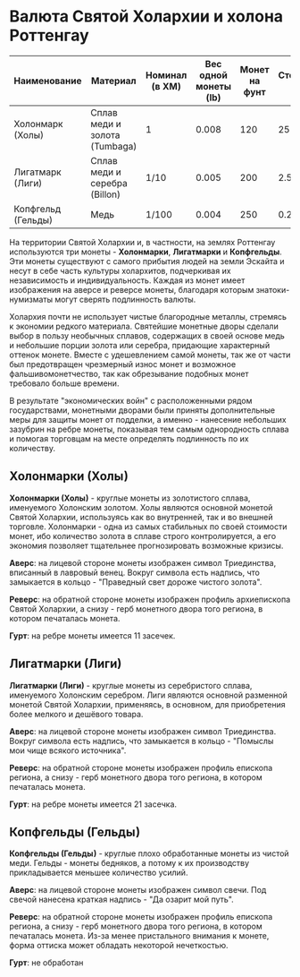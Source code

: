 # Валюта Святой Холархии и холона Роттенгау

| Наименование       | Материал                      | Номинал (в ХМ) | Вес одной монеты (lb) | Монет на фунт | Стоимость (в $) | Монет к фунту золота |
| ------------------ | ----------------------------- | -------------- | --------------------- | ------------- | --------------- | -------------------- |
| Холонмарк (Холы)   | Сплав меди и золота (Tumbaga) | 1              | 0.008                 | 120           | 25              | 800                  |
| Лигатмарк (Лиги)   | Сплав меди и серебра (Billon) | 1/10           | 0.005                 | 200           | 2.5             | 8000                 |
| Копфгельд (Гельды) | Медь                          | 1/100          | 0.004                 | 250           | 0.25            | 80000                |

На территории Святой Холархии и, в частности, на землях Роттенгау используются три монеты - **Холонмарки**, **Лигатмарки** и **Копфгельды**. Эти монеты существуют с самого прибытия людей на земли Эскайта и несут в себе часть культуры холархитов, подчеркивая их независимость и индивидуальность. Каждая из монет имеет изображения на аверсе и реверсе монеты, благодаря которым знатоки-нумизматы могут сверять подлинность валюты.

Холархия почти не использует чистые благородные металлы, стремясь к экономии редкого материала. Святейшие монетные дворы сделали выбор в пользу необычных сплавов, содержащих в своей основе медь и небольшие порции золота или серебра, придающие характерный оттенок монете. Вместе с удешевлением самой монеты, так же от части был предотвращен чрезмерный износ монет и возможное фальшивомонетчество, так как обрезывание подобных монет требовало больше времени.

В результате "экономических войн" с расположенными рядом государствами, монетными дворами были приняты дополнительные меры для защиты монет от подделки, а именно - нанесение небольших зазубрин на ребре монеты, показывая тем самым однородность сплава и помогая торговцам на месте определять подлинность по их количеству.

## **Холонмарки (Холы)**
**Холонмарки (Холы)** - круглые монеты из золотистого сплава, именуемого Холонским золотом. Холы являются основной монетой Святой Холархии, используясь как во внутренней, так и во внешней торговле. Холонмарки - одна из самых стабильных по своей стоимости монет, ибо количество золота в сплаве строго контролируется, а его экономия позволяет тщательнее прогнозировать возможные кризисы.

**Аверс**: на лицевой стороне монеты изображен символ Триединства, вписанный в лавровый венец. Вокруг символа есть надпись, что замыкается в кольцо - "Праведный свет дороже чистого золота".

**Реверс**: на обратной стороне монеты изображен профиль архиепископа Святой Холархии, а снизу - герб монетного двора того региона, в котором печаталась монета.

**Гурт**: на ребре монеты имеется 11 засечек.

## **Лигатмарки (Лиги)**
**Лигатмарки (Лиги)** - круглые монеты из серебристого сплава, именуемого Холонским серебром. Лиги являются основной разменной монетой Святой Холархии, применяясь, в основном, для приобретения более мелкого и дешёвого товара.

**Аверс**: на лицевой стороне монеты изображен символ Триединства. Вокруг символа есть надпись, что замыкается в кольцо - "Помыслы мои чище всякого источника".

**Реверс**: на обратной стороне монеты изображен профиль епископа региона, а снизу - герб монетного двора того региона, в котором печаталась монета.

**Гурт**: на ребре монеты имеется 21 засечка.

## **Копфгельды (Гельды)**
**Копфгельды (Гельды)** - круглые плохо обработанные монеты из чистой меди. Гельды - монеты бедняков, а потому к их производству прикладывается меньшее количество усилий.

**Аверс**: на лицевой стороне монеты изображен символ свечи. Под свечой нанесена краткая надпись - "Да озарит мой путь".

**Реверс**: на обратной стороне монеты изображен профиль епископа региона, а снизу - герб монетного двора того региона, в котором печаталась монета. Из-за менее пристального внимания к монете, форма оттиска может обладать некоторой нечеткостью.

**Гурт**: не обработан

